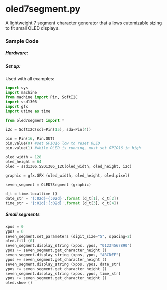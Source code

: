 # oled7segment.py

A lightweight 7 segment character generator that allows cutomizable sizing to fit small OLED displays.

### Sample Code

##### Hardware:

##### Set up:

Used with all examples:
```python
import sys
import machine
from machine import Pin, SoftI2C
import ssd1306
import gfx
import utime as time

from oled7segment import *

i2c = SoftI2C(scl=Pin(15), sda=Pin(4))

pin = Pin(16, Pin.OUT)
pin.value(0) #set GPIO16 low to reset OLED
pin.value(1) #while OLED is running, must set GPIO16 in high

oled_width = 128
oled_height = 64
oled = ssd1306.SSD1306_I2C(oled_width, oled_height, i2c)

graphic = gfx.GFX (oled_width, oled_height, oled.pixel)

seven_segment = OLED7Segment (graphic)

d_t = time.localtime ()
date_str = '{:02d}-{:02d}'.format (d_t[1], d_t[2])
time_str = '{:02d}:{:02d}'.format (d_t[3], d_t[4])
```

##### Small segments
```python
xpos = 0
ypos = 0
seven_segment.set_parameters (digit_size="S", spacing=2)
oled.fill (0)
seven_segment.display_string (xpos, ypos, "01234567890")
ypos += seven_segment.get_character_height ()   
seven_segment.display_string (xpos, ypos, "ABCDEF")
ypos += seven_segment.get_character_height ()
seven_segment.display_string (xpos, ypos, date_str)
ypos += seven_segment.get_character_height ()
seven_segment.display_string (xpos, ypos, time_str)
ypos += seven_segment.get_character_height ()
oled.show ()
```
